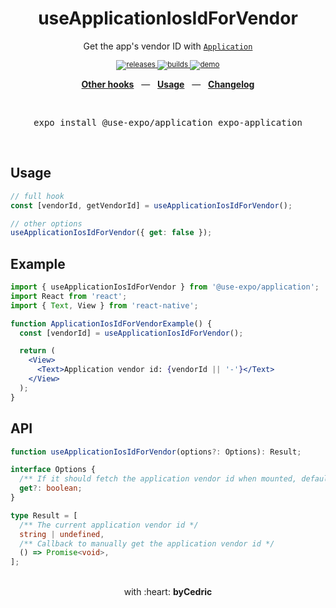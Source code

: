<div align="center">  
    <h1>useApplicationIosIdForVendor</h1>  
    <p>Get the app's vendor ID with <a href="https://docs.expo.io/versions/latest/sdk/application/"><code>Application</code></a></p>  
    <sup>  
        <a href="https://github.com/bycedric/use-expo/releases">  
            <img src="https://img.shields.io/github/release/byCedric/use-expo/all.svg?style=flat-square" alt="releases" />  
        </a>  
        <a href="https://github.com/bycedric/use-expo/actions">  
            <img src="https://img.shields.io/github/workflow/status/byCedric/use-expo/Packages/master.svg?style=flat-square" alt="builds" />  
        </a>  
        <a href="https://exp.host/@bycedric/use-expo">  
            <img src="https://img.shields.io/badge/demo-expo.io-lightgrey.svg?style=flat-square" alt="demo" />  
        </a>  
    </sup>  
    <br />  
    <p align="center">  
        <a href="https://github.com/byCedric/use-expo#readme"><b>Other hooks</b></a>  
        &nbsp;&nbsp;&mdash;&nbsp;&nbsp;  
        <a href="https://github.com/byCedric/use-expo#usage"><b>Usage</b></a>  
        &nbsp;&nbsp;&mdash;&nbsp;&nbsp;  
        <a href="https://github.com/byCedric/use-expo/blob/master/CHANGELOG.md"><b>Changelog</b></a>  
    </p>  
    <br />  
    <pre>expo install @use-expo/application expo-application</pre>  
    <br />  
</div>  

## Usage

```jsx
// full hook  
const [vendorId, getVendorId] = useApplicationIosIdForVendor();

// other options  
useApplicationIosIdForVendor({ get: false });
```

## Example

```jsx  
import { useApplicationIosIdForVendor } from '@use-expo/application';  
import React from 'react';
import { Text, View } from 'react-native';  

function ApplicationIosIdForVendorExample() {  
  const [vendorId] = useApplicationIosIdForVendor();

  return (
    <View>
      <Text>Application vendor id: {vendorId || '-'}</Text>
    </View>
  );
}
```

## API

```ts
function useApplicationIosIdForVendor(options?: Options): Result;

interface Options {
  /** If it should fetch the application vendor id when mounted, defaults to `true` */
  get?: boolean;
}

type Result = [ 
  /** The current application vendor id */
  string | undefined,
  /** Callback to manually get the application vendor id */
  () => Promise<void>,
];
```

<div align="center">
    <br />
    with :heart: <strong>byCedric</strong>
    <br />
</div>
